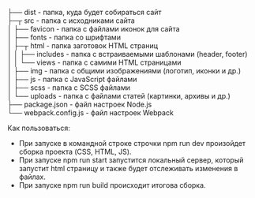 ├── dist                 - папка, куда будет собираться сайт  
├─┬ src                  - папка с исходниками сайта  
│ ├── favicon            - папка с файлами иконок для сайта  
│ ├── fonts              - папка со шрифтами  
│ ├─┬ html               - папка заготовок HTML страниц  
│ │ ├── includes         - папка с встраиваемыми шаблонами (header, footer)  
│ │ └── views            - папка с самими HTML страницами  
│ ├── img                - папка с общими изображениями (логотип, иконки и др.)  
│ ├── js                 - папка с JavaScript файлами  
│ ├── scss               - папка с SСSS файлами  
│ └── uploads            - папка с файлами статей (картинки, архивы и др.)  
├── package.json         - файл настроек Node.js  
└── webpack.config.js    - файл настроек Webpack  

Как пользоваться:
- При запуске в командной строке строчки npm run dev произойдет сборка проекта (CSS, HTML, JS).
- При запуске npm run start запустится локальный сервер, который запустит html страницу и также будет отслеживать изменения в файлах.
- При запуске npm run build происходит итогова сборка.
